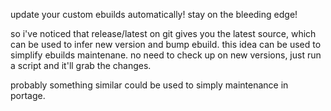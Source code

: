 update your custom ebuilds automatically! stay on the bleeding edge!

so i've noticed that release/latest on git gives you the latest source, which can be used to infer new version and bump ebuild.
this idea can be used to simplify ebuilds maintenane. no need to check up on new versions, just run a script and it'll grab the changes.

probably something similar could be used to simply maintenance in portage.
